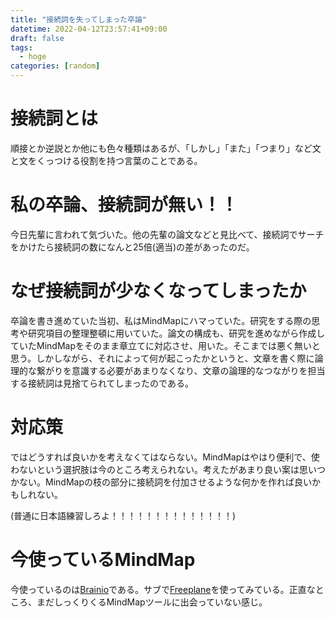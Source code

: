 ```yaml
---
title: "接続詞を失ってしまった卒論"
datetime: 2022-04-12T23:57:41+09:00
draft: false
tags:
  - hoge
categories: [random]
---
```


# 接続詞とは

順接とか逆説とか他にも色々種類はあるが、「しかし」「また」「つまり」など文と文をくっつける役割を持つ言葉のことである。

# 私の卒論、接続詞が無い！！

今日先輩に言われて気づいた。他の先輩の論文などと見比べて、接続詞でサーチをかけたら接続詞の数になんと25倍(適当)の差があったのだ。

# なぜ接続詞が少なくなってしまったか

卒論を書き進めていた当初、私はMindMapにハマっていた。研究をする際の思考や研究項目の整理整頓に用いていた。論文の構成も、研究を進めながら作成していたMindMapをそのまま章立てに対応させ、用いた。そこまでは悪く無いと思う。しかしながら、それによって何が起こったかというと、文章を書く際に論理的な繋がりを意識する必要があまりなくなり、文章の論理的なつながりを担当する接続詞は見捨てられてしまったのである。

# 対応策

ではどうすれば良いかを考えなくてはならない。MindMapはやはり便利で、使わないという選択肢は今のところ考えられない。考えたがあまり良い案は思いつかない。MindMapの枝の部分に接続詞を付加させるような何かを作れば良いかもしれない。

(普通に日本語練習しろよ！！！！！！！！！！！！！！)

# 今使っているMindMap

今使っているのは[Brainio](https://brainio.com/#/)である。サブで[Freeplane](https://www.freeplane.org/wiki/index.php/Home)を使ってみている。正直なところ、まだしっくりくるMindMapツールに出会っていない感じ。